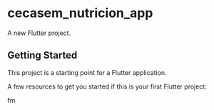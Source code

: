 # cecasem_nutricion_app

A new Flutter project.

## Getting Started

This project is a starting point for a Flutter application.

A few resources to get you started if this is your first Flutter project:

fm
